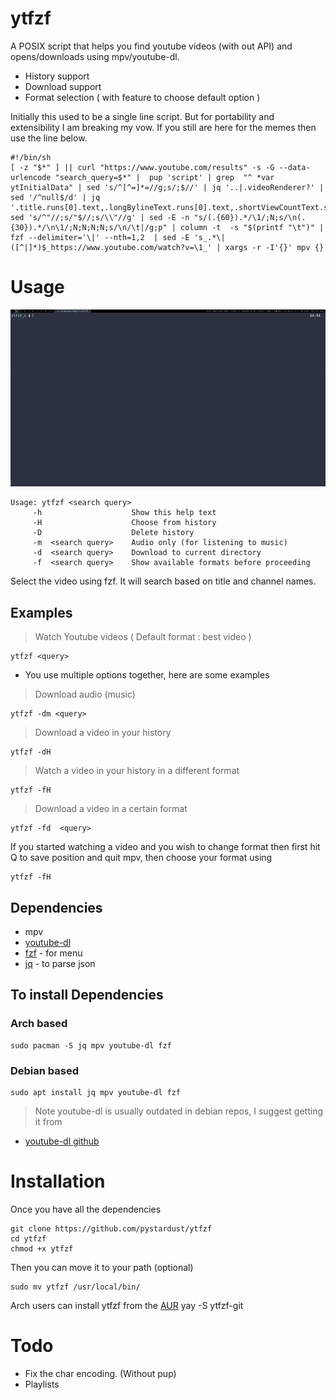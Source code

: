 # ytfzf
A POSIX script that helps you find youtube videos (with out API) and opens/downloads using mpv/youtube-dl.
* History support
* Download support
* Format selection ( with feature to choose default option )

Initially this used to be a single line script. But for portability and extensibility I am breaking my vow. If you still are here for the memes then use the line below.

	#!/bin/sh
	[ -z "$*" ] || curl "https://www.youtube.com/results" -s -G --data-urlencode "search_query=$*" |  pup 'script' | grep  "^ *var ytInitialData" | sed 's/^[^=]*=//g;s/;$//' | jq '..|.videoRenderer?' | sed '/^null$/d' | jq '.title.runs[0].text,.longBylineText.runs[0].text,.shortViewCountText.simpleText,.lengthText.simpleText,.publishedTimeText.simpleText,.videoId'| sed 's/^"//;s/"$//;s/\\"//g' | sed -E -n "s/(.{60}).*/\1/;N;s/\n(.{30}).*/\n\1/;N;N;N;N;s/\n/\t|/g;p" | column -t  -s "$(printf "\t")" | fzf --delimiter='\|' --nth=1,2  | sed -E 's_.*\|([^|]*)$_https://www.youtube.com/watch?v=\1_' | xargs -r -I'{}' mpv {}

# Usage

![Gif](ytfzf.gif)

	Usage: ytfzf <search query>
	     -h                    Show this help text
	     -H                    Choose from history
         -D                    Delete history
	     -m  <search query>    Audio only (for listening to music)
	     -d  <search query>    Download to current directory
	     -f  <search query>    Show available formats before proceeding


Select the video using fzf. 
It will search based on title and channel names.

## Examples
> Watch Youtube videos ( Default format : best video )

	ytfzf <query>
	
* You use multiple options together, here are some examples

> Download audio (music)

	ytfzf -dm <query>

> Download a video in your history

	ytfzf -dH

> Watch a video in your history in a different format

	ytfzf -fH

> Download a video in a certain format

	ytfzf -fd  <query>


If you started watching a video and you wish to change format then first hit Q to save position and quit mpv, then choose your format using

	ytfzf -fH



## Dependencies
* mpv
* [youtube-dl](https://github.com/ytdl-org/youtube-dl)
* [fzf](https://github.com/junegunn/fzf) - for menu
* [jq](https://github.com/stedolan/jq) - to parse json

## To install Dependencies

### Arch based

	sudo pacman -S jq mpv youtube-dl fzf 

### Debian based

	sudo apt install jq mpv youtube-dl fzf 

> Note youtube-dl is usually outdated in debian repos, I suggest getting it from 

* [youtube-dl github](https://github.com/ytdl-org/youtube-dl)

# Installation
Once you have all the dependencies

	git clone https://github.com/pystardust/ytfzf
	cd ytfzf
	chmod +x ytfzf

Then you can move it to your path (optional)
	
	sudo mv ytfzf /usr/local/bin/
Arch users can install ytfzf from the [AUR](https://aur.archlinux.org/packages/ytfzf-git/)
	yay -S ytfzf-git
        

# Todo

* Fix the char encoding. (Without pup)
* Playlists
